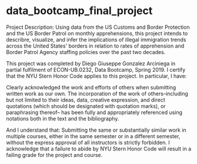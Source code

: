 # data_bootcamp_final_project

Project Description: Using  data from the US Customs and Border Protection and the US Border Patrol
on monthly apprehensions, this project intends to describre, visualize, and infer the implications 
of illegal immigration trends across the United States' borders in relation to rates of apprehension
and Border Patrol Agency staffing policies over the past two decades.

This project was completed by Diego Giuseppe Gonzalez Arciniega in partial fulfilment of ECON-UB.0232, 
Data Bootcamp, Spring 2019. I certify that the NYU Stern Honor Code applies to this project.
In particular, I have:

Clearly acknowledged the work and efforts of others when submitting written work as our own.
The incorporation of the work of others–including but not limited to their ideas, data, creative
expression, and direct quotations (which should be designated with quotation marks), or paraphrasing 
thereof– has been fully and appropriately referenced using notations both in the text
and the bibliography.

And I understand that:
Submitting the same or substantially similar work in multiple courses, either in the same semester
or in a different semester, without the express approval of all instructors is strictly forbidden.
I acknowledge that a failure to abide by NYU Stern Honor Code will result in a failing grade for
the project and course.
